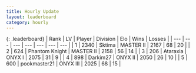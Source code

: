```yaml
---
title: Hourly Update
layout: leaderboard
category: hourly
---
```


{: .leaderboard}
| Rank | LV | Player | Division | Elo | Wins | Losses |
| --- | --- | --- | --- | --- | --- | --- |
| <span data-change="1">1</span> | 2340 | <span title="ID: 353063">Sktima</span> | MASTER II | <span data-change="17">2167</span> | <span data-change="7">68</span> | <span data-change="2">20</span> |
| <span data-change="-1">2</span> | 624 | <span title="ID: 742939">Phantom Knight</span> | MASTER II | <span data-change="7">2158</span> | <span data-change="1">56</span> | <span data-change="0">14</span> |
| <span data-change="0">3</span> | 206 | <span title="ID: 745153">Ataraxia</span> | ONYX I | <span data-change="0">2075</span> | <span data-change="0">31</span> | <span data-change="0">9</span> |
| <span data-change="0">4</span> | 898 | <span title="ID: 694036">Darkim27</span> | ONYX II | <span data-change="13">2050</span> | <span data-change="2">26</span> | <span data-change="1">10</span> |
| <span data-change="0">5</span> | 600 | <span title="ID: 652474">pookmaster21</span> | ONYX III | <span data-change="0">2025</span> | <span data-change="0">68</span> | <span data-change="0">15</span> |